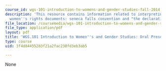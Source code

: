 ```yaml
---
course_id: wgs-101-introduction-to-womens-and-gender-studies-fall-2014
description: 'This resource contains information related to interpreting classic american
  women''s rights documents: seneca falls convention and "the declaration of sentiments"(1848).'
file_location: /coursemedia/wgs-101-introduction-to-womens-and-gender-studies-fall-2014/3f4d84455283f21a2fac238fd3eb3ab5_MITWGS_101F14_Oral_topics.pdf
file_type: application/pdf
layout: pdf
title: 'WGS.101 Introduction to Women''s and Gender Studies: Oral Presentation Topics'
type: course
uid: 3f4d84455283f21a2fac238fd3eb3ab5

---
```

None